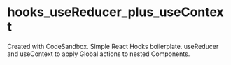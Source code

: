 # hooks_useReducer_plus_useContext

Created with CodeSandbox. Simple React Hooks boilerplate. useReducer and useContext to apply Global actions to nested Components.
